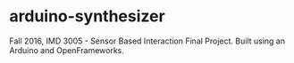 # arduino-synthesizer
Fall 2016, IMD 3005 - Sensor Based Interaction Final Project. Built using an Arduino and OpenFrameworks.
